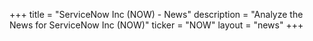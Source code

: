 +++
title = "ServiceNow Inc (NOW) - News"
description = "Analyze the News for ServiceNow Inc (NOW)"
ticker = "NOW"
layout = "news"
+++

